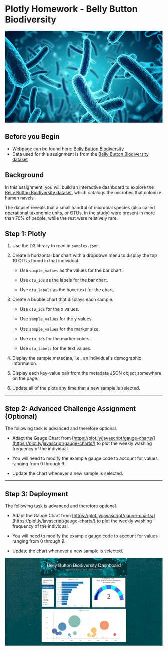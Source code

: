# Plotly Homework - Belly Button Biodiversity

![Bacteria](static/images/bacteria2.jpg)

## Before you Begin

- Webpage can be found here: [Belly Button Biodiversity](https://nicole1701.github.io/plotly-challenge/index.html)
- Data used for this assignment is from the [Belly Button Biodiversity dataset](http://robdunnlab.com/projects/belly-button-biodiversity/)

## Background

In this assignment, you will build an interactive dashboard to explore the [Belly Button Biodiversity dataset](http://robdunnlab.com/projects/belly-button-biodiversity/), which catalogs the microbes that colonize human navels.

The dataset reveals that a small handful of microbial species (also called operational taxonomic units, or OTUs, in the study) were present in more than 70% of people, while the rest were relatively rare.

## Step 1: Plotly

1.  Use the D3 library to read in `samples.json`.

2.  Create a horizontal bar chart with a dropdown menu to display the top 10 OTUs found in that individual.


    -   Use `sample_values` as the values for the bar chart.

    -   Use `otu_ids` as the labels for the bar chart.

    -   Use `otu_labels` as the hovertext for the chart.

3.  Create a bubble chart that displays each sample.

    - Use `otu_ids` for the x values.

    - Use `sample_values` for the y values.

    - Use `sample_values` for the marker size.

    - Use `otu_ids` for the marker colors.

    - Use `otu_labels` for the text values.

4.  Display the sample metadata, i.e., an individual's demographic information.

5.  Display each key-value pair from the metadata JSON object somewhere on the page.

6.  Update all of the plots any time that a new sample is selected.
<hr>

## Step 2: Advanced Challenge Assignment (Optional)

The following task is advanced and therefore optional.

- Adapt the Gauge Chart from [https://plot.ly/javascript/gauge-charts/](https://plot.ly/javascript/gauge-charts/) to plot the weekly washing frequency of the individual.

- You will need to modify the example gauge code to account for values ranging from 0 through 9.

- Update the chart whenever a new sample is selected.

<hr>

## Step 3: Deployment

The following task is advanced and therefore optional.

- Adapt the Gauge Chart from [https://plot.ly/javascript/gauge-charts/](https://plot.ly/javascript/gauge-charts/) to plot the weekly washing frequency of the individual.

- You will need to modify the example gauge code to account for values ranging from 0 through 9.

- Update the chart whenever a new sample is selected.

![Screenshot of Webpage](static/images/webpage.png)
